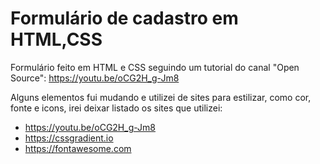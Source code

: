 # Formulário de cadastro em HTML,CSS

Formulário feito em HTML e CSS seguindo um tutorial do canal "Open Source": https://youtu.be/oCG2H_g-Jm8 

Alguns elementos fui mudando e utilizei de sites para estilizar, como cor, fonte e icons, irei deixar listado os sites que utilizei:

- https://youtu.be/oCG2H_g-Jm8
- https://cssgradient.io
- https://fontawesome.com
